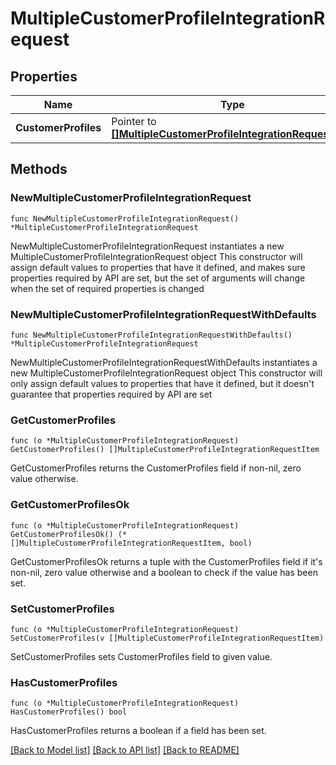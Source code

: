 # MultipleCustomerProfileIntegrationRequest

## Properties

Name | Type | Description | Notes
------------ | ------------- | ------------- | -------------
**CustomerProfiles** | Pointer to [**[]MultipleCustomerProfileIntegrationRequestItem**](MultipleCustomerProfileIntegrationRequestItem.md) |  | [optional] 

## Methods

### NewMultipleCustomerProfileIntegrationRequest

`func NewMultipleCustomerProfileIntegrationRequest() *MultipleCustomerProfileIntegrationRequest`

NewMultipleCustomerProfileIntegrationRequest instantiates a new MultipleCustomerProfileIntegrationRequest object
This constructor will assign default values to properties that have it defined,
and makes sure properties required by API are set, but the set of arguments
will change when the set of required properties is changed

### NewMultipleCustomerProfileIntegrationRequestWithDefaults

`func NewMultipleCustomerProfileIntegrationRequestWithDefaults() *MultipleCustomerProfileIntegrationRequest`

NewMultipleCustomerProfileIntegrationRequestWithDefaults instantiates a new MultipleCustomerProfileIntegrationRequest object
This constructor will only assign default values to properties that have it defined,
but it doesn't guarantee that properties required by API are set

### GetCustomerProfiles

`func (o *MultipleCustomerProfileIntegrationRequest) GetCustomerProfiles() []MultipleCustomerProfileIntegrationRequestItem`

GetCustomerProfiles returns the CustomerProfiles field if non-nil, zero value otherwise.

### GetCustomerProfilesOk

`func (o *MultipleCustomerProfileIntegrationRequest) GetCustomerProfilesOk() (*[]MultipleCustomerProfileIntegrationRequestItem, bool)`

GetCustomerProfilesOk returns a tuple with the CustomerProfiles field if it's non-nil, zero value otherwise
and a boolean to check if the value has been set.

### SetCustomerProfiles

`func (o *MultipleCustomerProfileIntegrationRequest) SetCustomerProfiles(v []MultipleCustomerProfileIntegrationRequestItem)`

SetCustomerProfiles sets CustomerProfiles field to given value.

### HasCustomerProfiles

`func (o *MultipleCustomerProfileIntegrationRequest) HasCustomerProfiles() bool`

HasCustomerProfiles returns a boolean if a field has been set.


[[Back to Model list]](../README.md#documentation-for-models) [[Back to API list]](../README.md#documentation-for-api-endpoints) [[Back to README]](../README.md)


